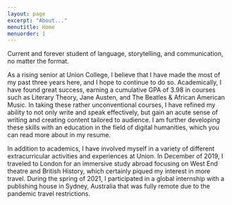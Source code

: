 ```yaml
---
layout: page
excerpt: "About..."
menutitle: Home
menuorder: 1
---
```


Current and forever student of language, storytelling, and communication, no matter the format. 

As a rising senior at Union College, I believe that I have made the most of my past three years here, and I hope to continue to do so. Academically, I have found great success, earning a cumulative GPA of 3.98 in courses such as Literary Theory, Jane Austen, and The Beatles & African American Music. In taking these rather unconventional courses, I have refined my ability to not only write and speak effectively, but gain an acute sense of writing and creating content tailored to audience. I am further developing these skills with an education in the field of digital humanities, which you can read more about in my resume. 

In addition to academics, I have involved myself in a variety of different extracurricular activities and experiences at Union. In December of 2019, I traveled to London for an immersive study abroad focusing on West End theatre and British History, which certainly piqued my interest in more travel. During the spring of 2021, I participated in a global internship with a publishing house in Sydney, Australia that was fully remote due to the pandemic travel restrictions. 


